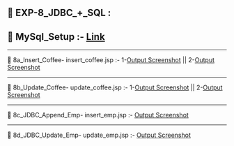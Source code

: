 ## 📁 EXP-8_JDBC_+_SQL :

## 🐬 MySql_Setup :- [Link](https://github.com/rohinirb56789/Advanced-Java/blob/main/LAB-8_JDBC_SQL/MySQL_Setup)

-----------------------------------------------------------------------------------------------------------------------------------------  

📁 8a_Insert_Coffee-
insert_coffee.jsp :- 1-[Output Screenshot](https://github.com/rohinirb56789/Advanced-Java/blob/main/LAB-8_JDBC_SQL/8a_Insert_Coffee/8a1.png) ||
2-[Output Screenshot](https://github.com/rohinirb56789/Advanced-Java/blob/main/LAB-8_JDBC_SQL/8a_Insert_Coffee/8a2.png)

-----------------------------------------------------------------------------------------------------------------------------------------  

📁 8b_Update_Coffee-
update_coffee.jsp :- 1-[Output Screenshot](https://github.com/rohinirb56789/Advanced-Java/blob/main/LAB-8_JDBC_SQL/8b_Update_Coffee/8b1.png) ||
2-[Output Screenshot](https://github.com/rohinirb56789/Advanced-Java/blob/main/LAB-8_JDBC_SQL/8b_Update_Coffee/8b2.png)

-----------------------------------------------------------------------------------------------------------------------------------------  

📁 8c_JDBC_Append_Emp-
insert_emp.jsp :- [Output Screenshot](https://github.com/rohinirb56789/Advanced-Java/blob/main/LAB-8_JDBC_SQL/8c_JDBC_Append_Emp/Screenshot-8c_JDBC_append.png)

-----------------------------------------------------------------------------------------------------------------------------------------  

📁 8d_JDBC_Update_Emp-
update_emp.jsp :- [Output Screenshot](https://github.com/rohinirb56789/Advanced-Java/blob/main/LAB-8_JDBC_SQL/8d_JDBC_Update_Emp/Screenshot-8d_JDBC_update.png)

